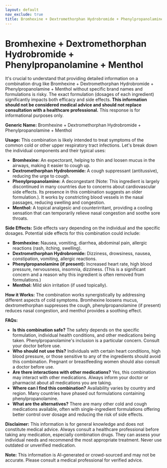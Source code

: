 ```yaml
---
layout: default
nav_exclude: true
title: Bromhexine + Dextromethorphan Hydrobromide + Phenylpropanolamine + Menthol
---
```


# Bromhexine + Dextromethorphan Hydrobromide + Phenylpropanolamine + Menthol

It's crucial to understand that providing detailed information on a combination drug like Bromhexine + Dextromethorphan Hydrobromide + Phenylpropanolamine + Menthol without specific brand names and formulations is risky.  The exact formulation (dosages of each ingredient) significantly impacts both efficacy and side effects.  **This information should not be considered medical advice and should not replace consultation with a healthcare professional.**  This response is for informational purposes only.

**Generic Name:**  Bromhexine + Dextromethorphan Hydrobromide + Phenylpropanolamine + Menthol

**Usage:**  This combination is likely intended to treat symptoms of the common cold or other upper respiratory tract infections.  Let's break down the individual components and their typical uses:

* **Bromhexine:** An expectorant, helping to thin and loosen mucus in the airways, making it easier to cough up.
* **Dextromethorphan Hydrobromide:** A cough suppressant (antitussive), reducing the urge to cough.
* **Phenylpropanolamine:** A decongestant (Note:  This ingredient is largely discontinued in many countries due to concerns about cardiovascular side effects.  Its presence in this combination suggests an older formulation.).  It works by constricting blood vessels in the nasal passages, reducing swelling and congestion.
* **Menthol:** A topical analgesic and counterirritant, providing a cooling sensation that can temporarily relieve nasal congestion and soothe sore throats.


**Side Effects:**  Side effects vary depending on the individual and the specific dosages.  Potential side effects for this combination could include:

* **Bromhexine:** Nausea, vomiting, diarrhea, abdominal pain, allergic reactions (rash, itching, swelling).
* **Dextromethorphan Hydrobromide:** Dizziness, drowsiness, nausea, constipation, vomiting, allergic reactions.
* **Phenylpropanolamine (if present):** Increased heart rate, high blood pressure, nervousness, insomnia, dizziness.  (This is a significant concern and a reason why this ingredient is often removed from formulations.)
* **Menthol:** Mild skin irritation (if used topically).


**How it Works:** The combination works synergistically by addressing different aspects of cold symptoms. Bromhexine loosens mucus, dextromethorphan suppresses the cough, phenylpropanolamine (if present) reduces nasal congestion, and menthol provides a soothing effect.


**FAQs:**

* **Is this combination safe?**  The safety depends on the specific formulation, individual health conditions, and other medications being taken.  Phenylpropanolamine's inclusion is a particular concern.  Consult your doctor before use.
* **Who should not use this?**  Individuals with certain heart conditions, high blood pressure, or those sensitive to any of the ingredients should avoid this combination.  Pregnant or breastfeeding women should also consult a doctor before use.
* **Are there interactions with other medications?**  Yes, this combination may interact with other medications.  Always inform your doctor or pharmacist about all medications you are taking.
* **Where can I find this combination?**  Availability varies by country and region.  Many countries have phased out formulations containing phenylpropanolamine.
* **What are the alternatives?**  There are many other cold and cough medications available, often with single-ingredient formulations offering better control over dosage and reducing the risk of side effects.

**Disclaimer:** This information is for general knowledge and does not constitute medical advice.  Always consult a healthcare professional before taking any medication, especially combination drugs.  They can assess your individual needs and recommend the most appropriate treatment.  Never use outdated or unverified medication.


**Note:** This information is AI-generated or crowd-sourced and may not be accurate. Please consult a medical professional for verified advice.